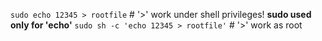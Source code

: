 





`sudo echo 12345 > rootfile` # '>' work under shell privileges! **sudo used only for 'echo'**
`sudo sh -c 'echo 12345 > rootfile'` # '>' work as root
